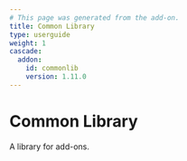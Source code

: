 ```yaml
---
# This page was generated from the add-on.
title: Common Library
type: userguide
weight: 1
cascade:
  addon:
    id: commonlib
    version: 1.11.0
---
```


# Common Library

A library for add-ons.

